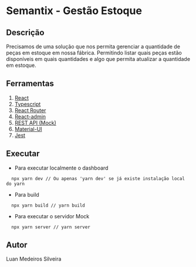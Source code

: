 # Semantix - Gestão Estoque

## Descrição
Precisamos de uma solução que nos permita gerenciar a quantidade de peças em estoque em nossa fábrica. Permitindo listar quais peças estão disponíveis em quais quantidades e algo que permita atualizar a quantidade em estoque.

## Ferramentas
  1. [React](https://create-react-app.dev/docs/getting-started)
  2. [Typescript](https://www.typescriptlang.org/docs/)
  3. [React Router](https://reactrouter.com/docs/en/v6/getting-started/overview)
  4. [React-admin](https://marmelab.com/react-admin/Tutorial.html)
  5. [REST API (Mock)](https://www.npmjs.com/package/json-server)
  6. [Material-UI](https://mui.com/pt/material-ui/getting-started/installation/)
  7. [Jest](https://jestjs.io/pt-BR/docs/getting-started)

## Executar
  - Para executar localmente o dashboard
  ```
    npx yarn dev // Ou apenas 'yarn dev' se já existe instalação local do yarn
  ```
  - Para build
  ```
    npx yarn build // yarn build
  ```
  - Para executar o servidor Mock
  ```
    npx yarn server // yarn server
  ```
## Autor
  Luan Medeiros Silveira

 
